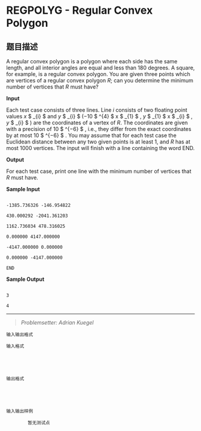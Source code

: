 # REGPOLYG - Regular Convex Polygon

## 题目描述

A regular convex polygon is a polygon where each side has the same length, and all interior angles are equal and less than 180 degrees. A square, for example, is a regular convex polygon. You are given three points which are vertices of a regular convex polygon _R_; can you determine the minimum number of vertices that _R_ must have?

**Input**

Each test case consists of three lines. Line _i_ consists of two floating point values _x_ $ _{i} $ and _y_ $ _{i} $ (−10 $ ^{4} $ x $ _{1} $ , _y_ $ _{1} $ x $ _{i} $ , _y_ $ _{i} $ ) are the coordinates of a vertex of _R_. The coordinates are given with a precision of 10 $ ^{&minus;6} $ , i.e., they differ from the exact coordinates by at most 10 $ ^{&minus;6} $ . You may assume that for each test case the Euclidean distance between any two given points is at least 1, and _R_ has at most 1000 vertices. The input will finish with a line containing the word END.

**Output**

For each test case, print one line with the minimum number of vertices that _R_ must have.

**Sample Input**

```

-1385.736326 -146.954822

430.000292 -2041.361203

1162.736034 478.316025

0.000000 4147.000000

-4147.000000 0.000000

0.000000 -4147.000000

END

```

  

  

**Sample Output**

 ```

3

4

```

- - - - - -

> _Problemsetter: Adrian Kuegel_

    输入输出格式

    输入格式

    

    

    输出格式

    

    

    输入输出样例

            暂无测试点

    

    

    

<!--  -->

